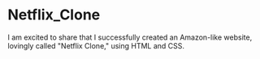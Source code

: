 # Netflix_Clone
I am excited to share that I successfully created an Amazon-like website, lovingly called "Netflix Clone," using HTML and CSS.
